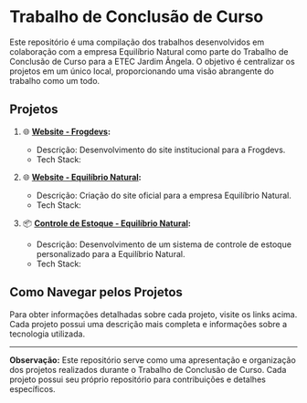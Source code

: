 # Trabalho de Conclusão de Curso

Este repositório é uma compilação dos trabalhos desenvolvidos em colaboração com a empresa Equilíbrio Natural como parte do Trabalho de Conclusão de Curso para a ETEC Jardim Ângela. O objetivo é centralizar os projetos em um único local, proporcionando uma visão abrangente do trabalho como um todo.

## Projetos

1. 🌐 **[Website - Frogdevs](https://github.com/FrogDevs/website):**
   - Descrição: Desenvolvimento do site institucional para a Frogdevs.
   - Tech Stack:

2. 🌐 **[Website - Equilíbrio Natural](https://github.com/FrogDevs/equilibrionatural-website):**
   - Descrição: Criação do site oficial para a empresa Equilíbrio Natural.
   - Tech Stack:

3. 📦 **[Controle de Estoque - Equilíbrio Natural](https://github.com/FrogDevs/equilibrionatural-controle_estoque):**
   - Descrição: Desenvolvimento de um sistema de controle de estoque personalizado para a Equilíbrio Natural.
   - Tech Stack:

## Como Navegar pelos Projetos

Para obter informações detalhadas sobre cada projeto, visite os links acima. Cada projeto possui uma descrição mais completa e informações sobre a tecnologia utilizada.

---

**Observação:** Este repositório serve como uma apresentação e organização dos projetos realizados durante o Trabalho de Conclusão de Curso. Cada projeto possui seu próprio repositório para contribuições e detalhes específicos.
